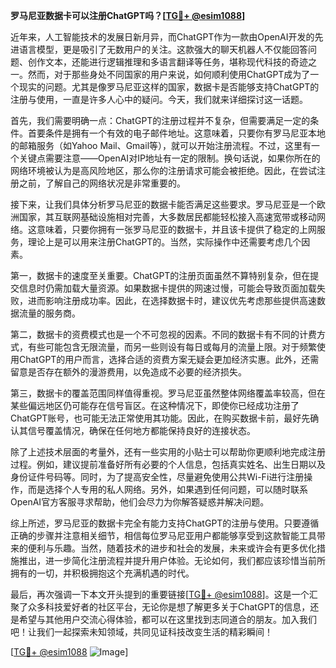 **罗马尼亚数据卡可以注册ChatGPT吗？[[TG💪+ @esim1088](https://t.me/s/esim1088)]**

近年来，人工智能技术的发展日新月异，而ChatGPT作为一款由OpenAI开发的先进语言模型，更是吸引了无数用户的关注。这款强大的聊天机器人不仅能回答问题、创作文本，还能进行逻辑推理和多语言翻译等任务，堪称现代科技的奇迹之一。然而，对于那些身处不同国家的用户来说，如何顺利使用ChatGPT成为了一个现实的问题。尤其是像罗马尼亚这样的国家，数据卡是否能够支持ChatGPT的注册与使用，一直是许多人心中的疑问。今天，我们就来详细探讨这一话题。

首先，我们需要明确一点：ChatGPT的注册过程并不复杂，但需要满足一定的条件。首要条件是拥有一个有效的电子邮件地址。这意味着，只要你有罗马尼亚本地的邮箱服务（如Yahoo Mail、Gmail等），就可以开始注册流程。不过，这里有一个关键点需要注意——OpenAI对IP地址有一定的限制。换句话说，如果你所在的网络环境被认为是高风险地区，那么你的注册请求可能会被拒绝。因此，在尝试注册之前，了解自己的网络状况是非常重要的。

接下来，让我们具体分析罗马尼亚的数据卡能否满足这些要求。罗马尼亚是一个欧洲国家，其互联网基础设施相对完善，大多数居民都能轻松接入高速宽带或移动网络。这意味着，只要你拥有一张罗马尼亚的数据卡，并且该卡提供了稳定的上网服务，理论上是可以用来注册ChatGPT的。当然，实际操作中还需要考虑几个因素。

第一，数据卡的速度至关重要。ChatGPT的注册页面虽然不算特别复杂，但在提交信息时仍需加载大量资源。如果数据卡提供的网速过慢，可能会导致页面加载失败，进而影响注册成功率。因此，在选择数据卡时，建议优先考虑那些提供高速数据流量的服务商。

第二，数据卡的资费模式也是一个不可忽视的因素。不同的数据卡有不同的计费方式，有些可能包含无限流量，而另一些则设有每日或每月的流量上限。对于频繁使用ChatGPT的用户而言，选择合适的资费方案无疑会更加经济实惠。此外，还需留意是否存在额外的漫游费用，以免造成不必要的经济损失。

第三，数据卡的覆盖范围同样值得重视。罗马尼亚虽然整体网络覆盖率较高，但在某些偏远地区仍可能存在信号盲区。在这种情况下，即使你已经成功注册了ChatGPT账号，也可能无法正常使用其功能。因此，在购买数据卡前，最好先确认其信号覆盖情况，确保在任何地方都能保持良好的连接状态。

除了上述技术层面的考量外，还有一些实用的小贴士可以帮助你更顺利地完成注册过程。例如，建议提前准备好所有必要的个人信息，包括真实姓名、出生日期以及身份证件号码等。同时，为了提高安全性，尽量避免使用公共Wi-Fi进行注册操作，而是选择个人专用的私人网络。另外，如果遇到任何问题，可以随时联系OpenAI官方客服寻求帮助，他们会尽力为你解答疑惑并解决问题。

综上所述，罗马尼亚的数据卡完全有能力支持ChatGPT的注册与使用。只要遵循正确的步骤并注意相关细节，相信每位罗马尼亚用户都能够享受到这款智能工具带来的便利与乐趣。当然，随着技术的进步和社会的发展，未来或许会有更多优化措施推出，进一步简化注册流程并提升用户体验。无论如何，我们都应该珍惜当前所拥有的一切，并积极拥抱这个充满机遇的时代。

最后，再次强调一下本文开头提到的重要链接[[TG💪+ @esim1088](https://t.me/s/esim1088)]。这是一个汇聚了众多科技爱好者的社区平台，无论你是想了解更多关于ChatGPT的信息，还是希望与其他用户交流心得体验，都可以在这里找到志同道合的朋友。加入我们吧！让我们一起探索未知领域，共同见证科技改变生活的精彩瞬间！

[[TG💪+ @esim1088](https://t.me/s/esim1088) ![Image](https://i.postimg.cc/4NQfJmqS/Snipaste-2025-05-13-00-14-12.png)]